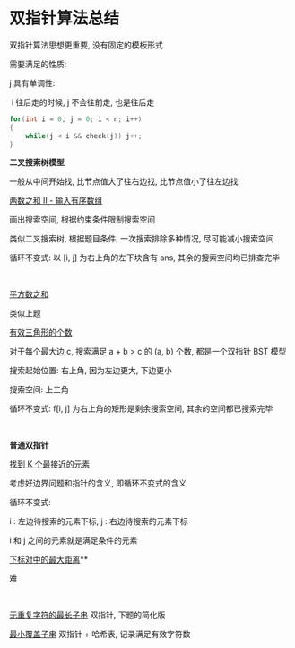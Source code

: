 # 双指针算法总结

双指针算法思想更重要, 没有固定的模板形式

需要满足的性质: 

j 具有单调性:

​	i 往后走的时候, j 不会往前走, 也是往后走

```C++
for(int i = 0, j = 0; i < n; i++)
{
    while(j < i && check(j)) j++;
}
```



**二叉搜索树模型**

一般从中间开始找, 比节点值大了往右边找, 比节点值小了往左边找

[两数之和 II - 输入有序数组](https://leetcode-cn.com/problems/two-sum-ii-input-array-is-sorted/)

画出搜索空间, 根据约束条件限制搜索空间

类似二叉搜索树, 根据题目条件, 一次搜索排除多种情况, 尽可能减小搜索空间

循环不变式:
以 [i, j] 为右上角的左下块含有 ans, 其余的搜索空间均已排查完毕

$~$

[平方数之和](https://leetcode-cn.com/problems/sum-of-square-numbers/)

类似上题

[有效三角形的个数](https://leetcode-cn.com/problems/valid-triangle-number/)

对于每个最大边 c, 搜索满足 a + b > c 的 (a, b) 个数, 都是一个双指针 BST 模型

搜索起始位置: 右上角, 因为左边更大, 下边更小

搜索空间: 上三角

循环不变式: f[i, j] 为右上角的矩形是剩余搜索空间, 其余的空间都已搜索完毕

$~$

**普通双指针**

[找到 K 个最接近的元素](https://leetcode-cn.com/problems/find-k-closest-elements/)

考虑好边界问题和指针的含义, 即循环不变式的含义

循环不变式:

i : 左边待搜索的元素下标, j : 右边待搜索的元素下标

i 和 j 之间的元素就是满足条件的元素

[下标对中的最大距离](https://leetcode-cn.com/problems/maximum-distance-between-a-pair-of-values/)**

难

$~$

[无重复字符的最长子串](https://leetcode-cn.com/problems/longest-substring-without-repeating-characters/)	双指针, 下题的简化版

[最小覆盖子串](https://leetcode-cn.com/problems/minimum-window-substring/)	双指针 + 哈希表, 记录满足有效字符数